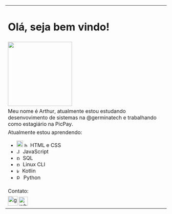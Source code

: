 <table>
        <tr>
          <td><h1>Olá, seja bem vindo!</h1></td>
        </tr>
        <tr>
            <td>
                <img src="https://i.kym-cdn.com/entries/icons/mobile/000/035/557/Hi_Bingus.jpg" width="200px">
            </td>
        </tr>
        <tr>
            <td>
                Meu nome é Arthur, atualmente estou estudando desenvovimento de sistemas na @germinatech e trabalhando como estagiário na PicPay.
            </td>
        </tr>
        <tr>
            <td>
                Atualmente estou aprendendo:
                <ul>
                    <li><img src="https://upload.wikimedia.org/wikipedia/commons/thumb/6/61/HTML5_logo_and_wordmark.svg/1200px-HTML5_logo_and_wordmark.svg.png" alt="html" width="20px">
                        <img src="https://upload.wikimedia.org/wikipedia/commons/thumb/d/d5/CSS3_logo_and_wordmark.svg/1200px-CSS3_logo_and_wordmark.svg.png" alt="html" width="14px">
                        HTML e CSS</li>
                    <li>
                        <img src="https://upload.wikimedia.org/wikipedia/commons/thumb/9/99/Unofficial_JavaScript_logo_2.svg/800px-Unofficial_JavaScript_logo_2.svg.png" alt="JavaScript" width="15px">
                        JavaScript</li>
                    <li><img src="https://upload.wikimedia.org/wikipedia/commons/thumb/2/29/Postgresql_elephant.svg/1200px-Postgresql_elephant.svg.png" alt="postgres" width="15px">
                        SQL</li>
                    <li><img src="https://www.codigofonte.com.br/wp-content/uploads/2014/07/command_line.png" alt="prompt" width="15px">
                        Linux CLI</li>
                    <li><img src="https://upload.wikimedia.org/wikipedia/commons/7/74/Kotlin_Icon.png" alt="kotlin" width="13px">
                        Kotlin</li>
                    <li><img src="https://upload.wikimedia.org/wikipedia/commons/thumb/0/0a/Python.svg/1200px-Python.svg.png" alt="python" width="17px">
                        Python</li>
                </ul>
            </td>
        </tr>
        <tr>
            <td>Contato:</td>
        </tr>
        <tr>
            <td>
                <a href="mailto:arthurfbarcalars@gmail.com" target="_blank"><img src="https://logodownload.org/wp-content/uploads/2018/03/gmail-logo-16.png" alt="gmail" width="30px"></a>
                <a href="https://wa.me/?phone=5511992609419&text=Olá!" target="_blank"><img src="https://logodownload.org/wp-content/uploads/2015/04/whatsapp-logo-1.png" alt="whatsapp" width="28px"></a>
            </td>
        </tr>
      </table>
